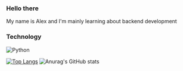 ### Hello there
My name is Alex and I'm mainly learning about backend development 
<br/>

### Technology
<img src="https://img.shields.io/badge/Python-14354C?style=for-the-badge&logo=python&logoColor=white" alt="Python"/>

[![Top Langs](https://github-readme-stats.vercel.app/api/top-langs/?username=Prothyte&layout=compact&count_private=true&theme=tokyonight)](https://github.com/anuraghazra/github-readme-stats)
![Anurag's GitHub stats](https://github-readme-stats.vercel.app/api?username=Prothyte&count_private=true&theme=tokyonight)




